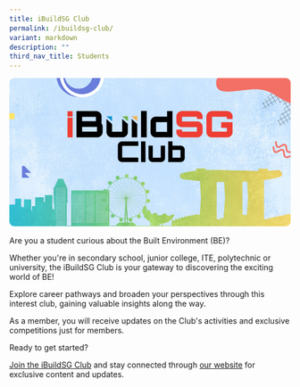 ```yaml
---
title: iBuildSG Club
permalink: /ibuildsg-club/
variant: markdown
description: ""
third_nav_title: Students
---
```


![](/images/masthead_ibuildsg.png)
<p>Are you a student curious about the Built Environment (BE)?</p>

<p>Whether you're in secondary school, junior college, ITE, polytechnic or
university, the iBuildSG Club is your gateway to discovering the exciting
world of BE!</p>

<p>Explore career pathways and broaden your perspectives through this interest club, gaining valuable insights along the way.</p>

<p>As a member, you will receive updates on the Club's activities and exclusive competitions just for members.</p>

<p>Ready to get started?</p>

<p><a href="https://form.gov.sg/5f113808dba1d90011ca8ff3" rel="noopener noreferrer nofollow" target="_blank">Join the iBuildSG Club</a> and stay connected through <a href="/ibuildsg-club/home/" rel="noopener noreferrer nofollow" target="_blank">our website</a> for exclusive content and updates.</p>